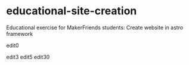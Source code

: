 # educational-site-creation
Educational exercise for MakerFriends students: Create website in astro framework

edit0


edit3
edit5
edit30
